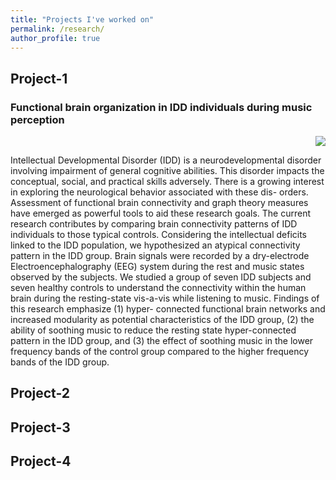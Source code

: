 ```yaml
---
title: "Projects I've worked on"
permalink: /research/
author_profile: true
---
```


## Project-1
### Functional brain organization in IDD individuals during music perception 
<p align="right">
  <img "width:35%;height:35%;margin:20px 30px" src="https://ekanshsareen.github.io/files/rp_1.png">
</p>
<!---<DIV class="pull-right" markdown="1"> <img src="https://ekanshsareen.github.io/files/rp_1.png"> </DIV> -->
Intellectual Developmental Disorder (IDD) is a neurodevelopmental disorder involving impairment of general cognitive abilities. This disorder impacts the conceptual, social, and practical skills adversely. There is a growing interest in exploring the neurological behavior associated with these dis- orders. Assessment of functional brain connectivity and graph theory measures have emerged as powerful tools to aid these research goals. The current research contributes by comparing brain connectivity patterns of IDD individuals to those typical controls. Considering the intellectual deficits linked to the IDD population, we hypothesized an atypical connectivity pattern in the IDD group. Brain signals were recorded by a dry-electrode Electroencephalography (EEG) system during the rest and music states observed by the subjects. We studied a group of seven IDD subjects and seven healthy controls to understand the connectivity within the human brain during the resting-state vis-a-vis while listening to music. Findings of this research emphasize (1) hyper- connected functional brain networks and increased modularity as potential characteristics of the IDD group, (2) the ability of soothing music to reduce the resting state hyper-connected pattern in the IDD group, and (3) the effect of soothing music in the lower frequency bands of the control group compared to the higher frequency bands of the IDD group. 


## Project-2

## Project-3

## Project-4

